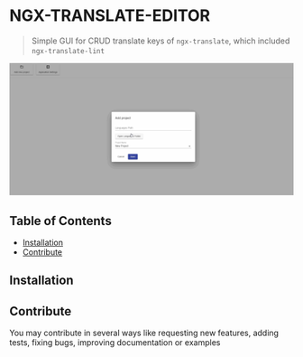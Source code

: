 # NGX-TRANSLATE-EDITOR

> Simple GUI for CRUD translate keys of `ngx-translate`, which included `ngx-translate-lint`

![ngx-translate-editor](./src/assets/gif/ngx-translate-editor.gif)

## Table of Contents

- [Installation](#Installation)
- [Contribute](#Contribute)

## Installation

## Contribute

You may contribute in several ways like requesting new features, adding tests, fixing bugs, improving documentation or examples

